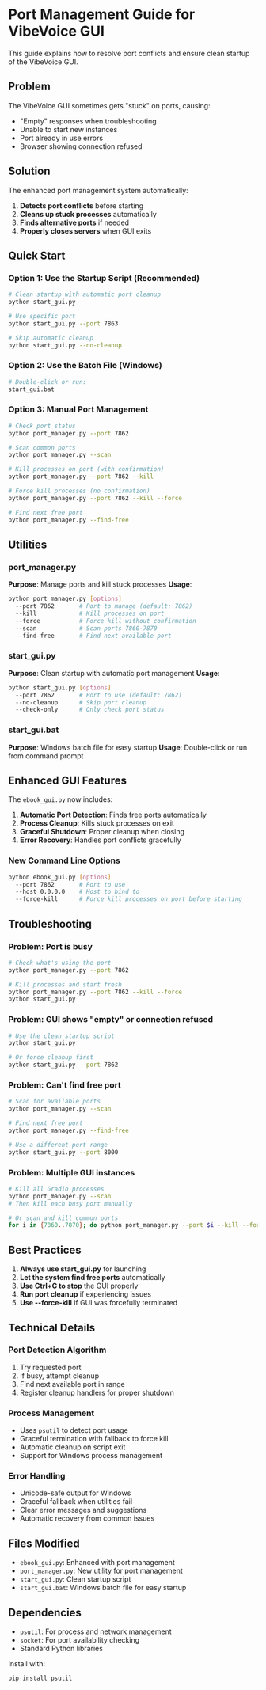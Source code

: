 # Port Management Guide for VibeVoice GUI

This guide explains how to resolve port conflicts and ensure clean startup of the VibeVoice GUI.

## Problem

The VibeVoice GUI sometimes gets "stuck" on ports, causing:
- "Empty" responses when troubleshooting
- Unable to start new instances
- Port already in use errors
- Browser showing connection refused

## Solution

The enhanced port management system automatically:
1. **Detects port conflicts** before starting
2. **Cleans up stuck processes** automatically
3. **Finds alternative ports** if needed
4. **Properly closes servers** when GUI exits

## Quick Start

### Option 1: Use the Startup Script (Recommended)
```bash
# Clean startup with automatic port cleanup
python start_gui.py

# Use specific port
python start_gui.py --port 7863

# Skip automatic cleanup
python start_gui.py --no-cleanup
```

### Option 2: Use the Batch File (Windows)
```bash
# Double-click or run:
start_gui.bat
```

### Option 3: Manual Port Management
```bash
# Check port status
python port_manager.py --port 7862

# Scan common ports
python port_manager.py --scan

# Kill processes on port (with confirmation)
python port_manager.py --port 7862 --kill

# Force kill processes (no confirmation)
python port_manager.py --port 7862 --kill --force

# Find next free port
python port_manager.py --find-free
```

## Utilities

### port_manager.py
**Purpose**: Manage ports and kill stuck processes
**Usage**: 
```bash
python port_manager.py [options]
  --port 7862       # Port to manage (default: 7862)
  --kill            # Kill processes on port
  --force           # Force kill without confirmation
  --scan            # Scan ports 7860-7870
  --find-free       # Find next available port
```

### start_gui.py
**Purpose**: Clean startup with automatic port management
**Usage**:
```bash
python start_gui.py [options]
  --port 7862       # Port to use (default: 7862)
  --no-cleanup      # Skip port cleanup
  --check-only      # Only check port status
```

### start_gui.bat
**Purpose**: Windows batch file for easy startup
**Usage**: Double-click or run from command prompt

## Enhanced GUI Features

The `ebook_gui.py` now includes:

1. **Automatic Port Detection**: Finds free ports automatically
2. **Process Cleanup**: Kills stuck processes on exit
3. **Graceful Shutdown**: Proper cleanup when closing
4. **Error Recovery**: Handles port conflicts gracefully

### New Command Line Options

```bash
python ebook_gui.py [options]
  --port 7862       # Port to use
  --host 0.0.0.0    # Host to bind to
  --force-kill      # Force kill processes on port before starting
```

## Troubleshooting

### Problem: Port is busy
```bash
# Check what's using the port
python port_manager.py --port 7862

# Kill processes and start fresh
python port_manager.py --port 7862 --kill --force
python start_gui.py
```

### Problem: GUI shows "empty" or connection refused
```bash
# Use the clean startup script
python start_gui.py

# Or force cleanup first
python start_gui.py --port 7862
```

### Problem: Can't find free port
```bash
# Scan for available ports
python port_manager.py --scan

# Find next free port
python port_manager.py --find-free

# Use a different port range
python start_gui.py --port 8000
```

### Problem: Multiple GUI instances
```bash
# Kill all Gradio processes
python port_manager.py --scan
# Then kill each busy port manually

# Or scan and kill common ports
for i in {7860..7870}; do python port_manager.py --port $i --kill --force; done
```

## Best Practices

1. **Always use start_gui.py** for launching
2. **Let the system find free ports** automatically
3. **Use Ctrl+C to stop** the GUI properly
4. **Run port cleanup** if experiencing issues
5. **Use --force-kill** if GUI was forcefully terminated

## Technical Details

### Port Detection Algorithm
1. Try requested port
2. If busy, attempt cleanup
3. Find next available port in range
4. Register cleanup handlers for proper shutdown

### Process Management
- Uses `psutil` to detect port usage
- Graceful termination with fallback to force kill
- Automatic cleanup on script exit
- Support for Windows process management

### Error Handling
- Unicode-safe output for Windows
- Graceful fallback when utilities fail
- Clear error messages and suggestions
- Automatic recovery from common issues

## Files Modified

- `ebook_gui.py`: Enhanced with port management
- `port_manager.py`: New utility for port management
- `start_gui.py`: Clean startup script
- `start_gui.bat`: Windows batch file for easy startup

## Dependencies

- `psutil`: For process and network management
- `socket`: For port availability checking
- Standard Python libraries

Install with:
```bash
pip install psutil
```
